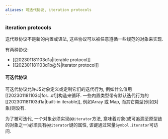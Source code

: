 ```yaml
---
aliases: 可迭代协议, iteration protocols
---
```



### iteration protocols
迭代器协议不是新的内置或语法, 这些协议可以被任意遵循一些规范的对象来实现.

有两种协议: 
* [[202301181103d1a|iterable protocol]]
* [[202301181103d1b@%|iterator protocol]]




#### 可迭代协议
可迭代协议允许JS对象定义或定制它们的迭代行为, 例如什么值用[[202301181103c|for...of]]构造来循环. 一些内置类型带有默认迭代行为的[[202301181103d1a|built-in iterable]], 例如Array 或 Map, 而其它类型(例如对象)则没有.

为了被可迭代, 一个对象必须实现`@@iterator`方法, 意味着对象(或可追溯至原型链的对象之一)必须具有`@@iterator`键的属性, 该键通过常量`Symbol.iterator`可访问.


